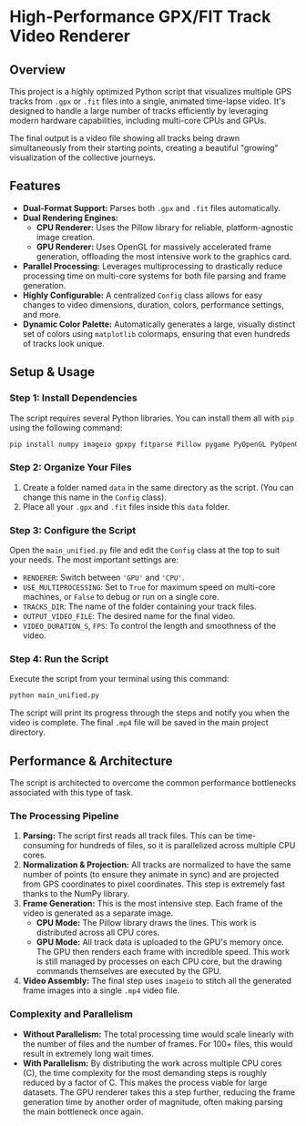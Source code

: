 # High-Performance GPX/FIT Track Video Renderer

## Overview

This project is a highly optimized Python script that visualizes multiple GPS tracks from `.gpx` or `.fit` files into a single, animated time-lapse video. It's designed to handle a large number of tracks efficiently by leveraging modern hardware capabilities, including multi-core CPUs and GPUs.

The final output is a video file showing all tracks being drawn simultaneously from their starting points, creating a beautiful "growing" visualization of the collective journeys.

## Features

* **Dual-Format Support:** Parses both `.gpx` and `.fit` files automatically.
* **Dual Rendering Engines:**
    * **CPU Renderer:** Uses the Pillow library for reliable, platform-agnostic image creation.
    * **GPU Renderer:** Uses OpenGL for massively accelerated frame generation, offloading the most intensive work to the graphics card.
* **Parallel Processing:** Leverages multiprocessing to drastically reduce processing time on multi-core systems for both file parsing and frame generation.
* **Highly Configurable:** A centralized `Config` class allows for easy changes to video dimensions, duration, colors, performance settings, and more.
* **Dynamic Color Palette:** Automatically generates a large, visually distinct set of colors using `matplotlib` colormaps, ensuring that even hundreds of tracks look unique.

## Setup & Usage

### Step 1: Install Dependencies

The script requires several Python libraries. You can install them all with `pip` using the following command:

```bash 
pip install numpy imageio gpxpy fitparse Pillow pygame PyOpenGL PyOpenGL_accelerate matplotlib
```

### Step 2: Organize Your Files

1. Create a folder named `data` in the same directory as the script. (You can change this name in the `Config` class).
2. Place all your `.gpx` and `.fit` files inside this `data` folder.

### Step 3: Configure the Script

Open the `main_unified.py` file and edit the `Config` class at the top to suit your needs. The most important settings are:

* `RENDERER`: Switch between `'GPU'` and `'CPU'`.
* `USE_MULTIPROCESSING`: Set to `True` for maximum speed on multi-core machines, or `False` to debug or run on a single core.
* `TRACKS_DIR`: The name of the folder containing your track files.
* `OUTPUT_VIDEO_FILE`: The desired name for the final video.
* `VIDEO_DURATION_S`, `FPS`: To control the length and smoothness of the video.

### Step 4: Run the Script

Execute the script from your terminal using this command:

```bash 
python main_unified.py
```

The script will print its progress through the steps and notify you when the video is complete. The final `.mp4` file will be saved in the main project directory.

## Performance & Architecture

The script is architected to overcome the common performance bottlenecks associated with this type of task.

### The Processing Pipeline

1. **Parsing:** The script first reads all track files. This can be time-consuming for hundreds of files, so it is parallelized across multiple CPU cores.
2. **Normalization & Projection:** All tracks are normalized to have the same number of points (to ensure they animate in sync) and are projected from GPS coordinates to pixel coordinates. This step is extremely fast thanks to the NumPy library.
3. **Frame Generation:** This is the most intensive step. Each frame of the video is generated as a separate image.
    * **CPU Mode:** The Pillow library draws the lines. This work is distributed across all CPU cores.
    * **GPU Mode:** All track data is uploaded to the GPU's memory once. The GPU then renders each frame with incredible speed. This work is still managed by processes on each CPU core, but the drawing commands themselves are executed by the GPU.
4. **Video Assembly:** The final step uses `imageio` to stitch all the generated frame images into a single `.mp4` video file.

### Complexity and Parallelism

* **Without Parallelism:** The total processing time would scale linearly with the number of files and the number of frames. For 100+ files, this would result in extremely long wait times.
* **With Parallelism:** By distributing the work across multiple CPU cores (C), the time complexity for the most demanding steps is roughly reduced by a factor of C. This makes the process viable for large datasets. The GPU renderer takes this a step further, reducing the frame generation time by another order of magnitude, often making parsing the main bottleneck once again.